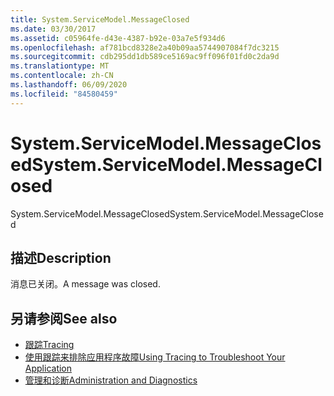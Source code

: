 ```yaml
---
title: System.ServiceModel.MessageClosed
ms.date: 03/30/2017
ms.assetid: c05964fe-d43e-4387-b92e-03a7e5f934d6
ms.openlocfilehash: af781bcd8328e2a40b09aa5744907084f7dc3215
ms.sourcegitcommit: cdb295dd1db589ce5169ac9ff096f01fd0c2da9d
ms.translationtype: MT
ms.contentlocale: zh-CN
ms.lasthandoff: 06/09/2020
ms.locfileid: "84580459"
---
```

# <a name="systemservicemodelmessageclosed"></a><span data-ttu-id="0ff17-102">System.ServiceModel.MessageClosed</span><span class="sxs-lookup"><span data-stu-id="0ff17-102">System.ServiceModel.MessageClosed</span></span>
<span data-ttu-id="0ff17-103">System.ServiceModel.MessageClosed</span><span class="sxs-lookup"><span data-stu-id="0ff17-103">System.ServiceModel.MessageClosed</span></span>  
  
## <a name="description"></a><span data-ttu-id="0ff17-104">描述</span><span class="sxs-lookup"><span data-stu-id="0ff17-104">Description</span></span>  
 <span data-ttu-id="0ff17-105">消息已关闭。</span><span class="sxs-lookup"><span data-stu-id="0ff17-105">A message was closed.</span></span>  
  
## <a name="see-also"></a><span data-ttu-id="0ff17-106">另请参阅</span><span class="sxs-lookup"><span data-stu-id="0ff17-106">See also</span></span>

- [<span data-ttu-id="0ff17-107">跟踪</span><span class="sxs-lookup"><span data-stu-id="0ff17-107">Tracing</span></span>](index.md)
- [<span data-ttu-id="0ff17-108">使用跟踪来排除应用程序故障</span><span class="sxs-lookup"><span data-stu-id="0ff17-108">Using Tracing to Troubleshoot Your Application</span></span>](using-tracing-to-troubleshoot-your-application.md)
- [<span data-ttu-id="0ff17-109">管理和诊断</span><span class="sxs-lookup"><span data-stu-id="0ff17-109">Administration and Diagnostics</span></span>](../index.md)
